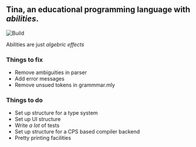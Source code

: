 
## Tina, an educational programming language with *abilities*.

![Build](https://github.com/ebresafegaga/tina/actions/workflows/test.yml/badge.svg)

Abilities are just *algebric effects*

### Things to fix

- Remove ambiguities in parser 
- Add error messages 
- Remove unsued tokens in grammmar.mly 

### Things to do 
- Set up structure for a type system
- Set up UI structure
- Write _a lot_ of tests
- Set up structure for a CPS based compiler backend
- Pretty printing facilities 

